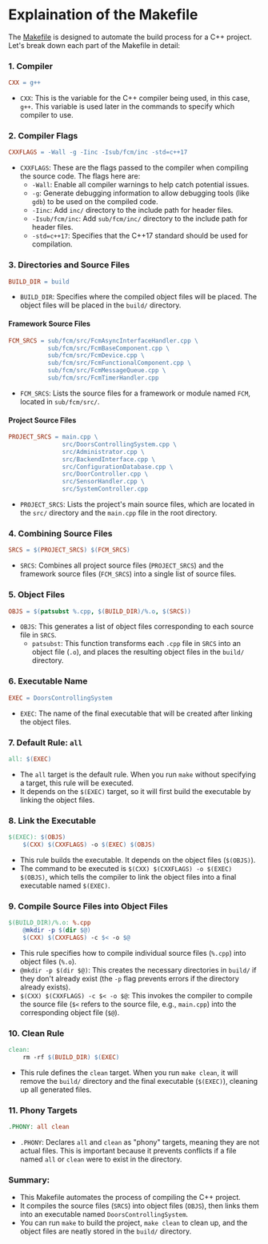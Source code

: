 # Explaination of the Makefile

The [Makefile](Makefile) is designed to automate the build process for a C++ project. Let's break down each part of the Makefile in detail:

### 1. **Compiler**
```makefile
CXX = g++
```
- `CXX`: This is the variable for the C++ compiler being used, in this case, `g++`. This variable is used later in the commands to specify which compiler to use.

### 2. **Compiler Flags**
```makefile
CXXFLAGS = -Wall -g -Iinc -Isub/fcm/inc -std=c++17
```
- `CXXFLAGS`: These are the flags passed to the compiler when compiling the source code. The flags here are:
  - `-Wall`: Enable all compiler warnings to help catch potential issues.
  - `-g`: Generate debugging information to allow debugging tools (like `gdb`) to be used on the compiled code.
  - `-Iinc`: Add `inc/` directory to the include path for header files.
  - `-Isub/fcm/inc`: Add `sub/fcm/inc/` directory to the include path for header files.
  - `-std=c++17`: Specifies that the C++17 standard should be used for compilation.

### 3. **Directories and Source Files**
```makefile
BUILD_DIR = build
```
- `BUILD_DIR`: Specifies where the compiled object files will be placed. The object files will be placed in the `build/` directory.

#### Framework Source Files
```makefile
FCM_SRCS = sub/fcm/src/FcmAsyncInterfaceHandler.cpp \
           sub/fcm/src/FcmBaseComponent.cpp \
           sub/fcm/src/FcmDevice.cpp \
           sub/fcm/src/FcmFunctionalComponent.cpp \
           sub/fcm/src/FcmMessageQueue.cpp \
           sub/fcm/src/FcmTimerHandler.cpp
```
- `FCM_SRCS`: Lists the source files for a framework or module named `FCM`, located in `sub/fcm/src/`.

#### Project Source Files
```makefile
PROJECT_SRCS = main.cpp \
               src/DoorsControllingSystem.cpp \
               src/Administrator.cpp \
               src/BackendInterface.cpp \
               src/ConfigurationDatabase.cpp \
               src/DoorController.cpp \
               src/SensorHandler.cpp \
               src/SystemController.cpp
```
- `PROJECT_SRCS`: Lists the project's main source files, which are located in the `src/` directory and the `main.cpp` file in the root directory.

### 4. **Combining Source Files**
```makefile
SRCS = $(PROJECT_SRCS) $(FCM_SRCS)
```
- `SRCS`: Combines all project source files (`PROJECT_SRCS`) and the framework source files (`FCM_SRCS`) into a single list of source files.

### 5. **Object Files**
```makefile
OBJS = $(patsubst %.cpp, $(BUILD_DIR)/%.o, $(SRCS))
```
- `OBJS`: This generates a list of object files corresponding to each source file in `SRCS`.
  - `patsubst`: This function transforms each `.cpp` file in `SRCS` into an object file (`.o`), and places the resulting object files in the `build/` directory.

### 6. **Executable Name**
```makefile
EXEC = DoorsControllingSystem
```
- `EXEC`: The name of the final executable that will be created after linking the object files.

### 7. **Default Rule: `all`**
```makefile
all: $(EXEC)
```
- The `all` target is the default rule. When you run `make` without specifying a target, this rule will be executed.
- It depends on the `$(EXEC)` target, so it will first build the executable by linking the object files.

### 8. **Link the Executable**
```makefile
$(EXEC): $(OBJS)
	$(CXX) $(CXXFLAGS) -o $(EXEC) $(OBJS)
```
- This rule builds the executable. It depends on the object files (`$(OBJS)`).
- The command to be executed is `$(CXX) $(CXXFLAGS) -o $(EXEC) $(OBJS)`, which tells the compiler to link the object files into a final executable named `$(EXEC)`.

### 9. **Compile Source Files into Object Files**
```makefile
$(BUILD_DIR)/%.o: %.cpp
	@mkdir -p $(dir $@)
	$(CXX) $(CXXFLAGS) -c $< -o $@
```
- This rule specifies how to compile individual source files (`%.cpp`) into object files (`%.o`).
- `@mkdir -p $(dir $@)`: This creates the necessary directories in `build/` if they don't already exist (the `-p` flag prevents errors if the directory already exists).
- `$(CXX) $(CXXFLAGS) -c $< -o $@`: This invokes the compiler to compile the source file (`$<` refers to the source file, e.g., `main.cpp`) into the corresponding object file (`$@`).

### 10. **Clean Rule**
```makefile
clean:
	rm -rf $(BUILD_DIR) $(EXEC)
```
- This rule defines the `clean` target. When you run `make clean`, it will remove the `build/` directory and the final executable (`$(EXEC)`), cleaning up all generated files.

### 11. **Phony Targets**
```makefile
.PHONY: all clean
```
- `.PHONY`: Declares `all` and `clean` as "phony" targets, meaning they are not actual files. This is important because it prevents conflicts if a file named `all` or `clean` were to exist in the directory.

### Summary:
- This Makefile automates the process of compiling the C++ project.
- It compiles the source files (`SRCS`) into object files (`OBJS`), then links them into an executable named `DoorsControllingSystem`.
- You can run `make` to build the project, `make clean` to clean up, and the object files are neatly stored in the `build/` directory.
